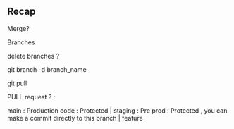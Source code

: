 ## Recap 

Merge?

Branches 

delete branches ?


git branch -d branch_name 

git pull 

PULL request ?  : 


main      : Production code : Protected 
|
staging   : Pre prod : Protected   , you can make a commit directly to this branch 
|
feature 
























